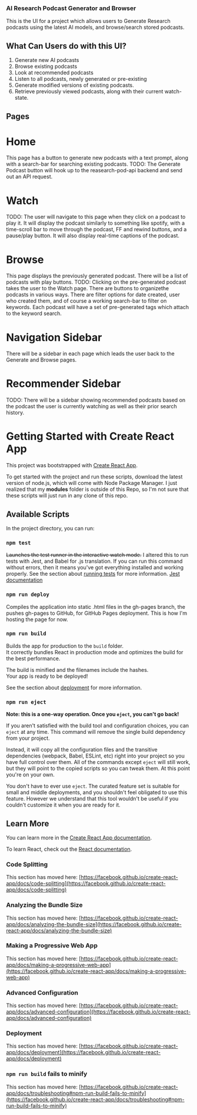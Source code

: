 ### AI Research Podcast Generator and Browser

This is the UI for a project which allows users to Generate Research podcasts using the latest AI models, and browse/search stored podcasts.

## What Can Users do with this UI?

1. Generate new AI podcasts
2. Browse existing podcasts
3. Look at recommended podcasts
4. Listen to all podcasts, newly generated or pre-existing
5. Generate modified versions of existing podcasts.
6. Retrieve previously viewed podcasts, along with their current watch-state.

## Pages

# Home
This page has a button to generate new podcasts with a text prompt, along with a search-bar for searching existing podcasts. 
TODO: The Generate Podcast button will hook up to the reasearch-pod-api backend and send out an API request.
# Watch
TODO: The user will navigate to this page when they click on a podcast to play it. It will display the podcast similarly to something like spotify, with a time-scroll bar to move through the podcast, FF and rewind buttons, and a pause/play button. It will also display real-time captions of the podcast.
# Browse
This page displays the previously generated podcast. There will be a list of podcasts with play buttons.
TODO: Clicking on the pre-generated podcast takes the user to the Watch page. There are buttons to organizethe podcasts in various ways. There are filter options for date created, user who created them, and of course a working search-bar to filter on keywords. Each podcast will have a set of pre-generated tags which attach to the keyword search.
# Navigation Sidebar
There will be a sidebar in each page which leads the user back to the Generate and Browse pages.
# Recommender Sidebar
TODO: There will be a sidebar showing recommended podcasts based on the podcast the user is currently watching as well as their prior search history.

# Getting Started with Create React App

This project was bootstrapped with [Create React App](https://github.com/facebook/create-react-app).

To get started with the project and run these scripts, download the latest version of node.js, which will come with Node Package Manager. I just realized that my __modules__ folder is outside of this Repo, so I'm not sure that these scripts will just run in any clone of this repo.

## Available Scripts

In the project directory, you can run:

### `npm test`

~~Launches the test runner in the interactive watch mode.~~
I altered this to run tests with Jest, and Babel for .js translation. If you can run this command without errors, then it means you've got everything installed and working properly.
See the section about [running tests](https://facebook.github.io/create-react-app/docs/running-tests) for more information.
[Jest documentation](https://jestjs.io/)

### `npm run deploy`

Compiles the application into static .html files in the gh-pages branch, the pushes gh-pages to GitHub, for GitHub Pages deployment. This is how I'm hosting the page for now.

### `npm run build`

Builds the app for production to the `build` folder.\
It correctly bundles React in production mode and optimizes the build for the best performance.

The build is minified and the filenames include the hashes.\
Your app is ready to be deployed!

See the section about [deployment](https://facebook.github.io/create-react-app/docs/deployment) for more information.

### `npm run eject`

**Note: this is a one-way operation. Once you `eject`, you can't go back!**

If you aren't satisfied with the build tool and configuration choices, you can `eject` at any time. This command will remove the single build dependency from your project.

Instead, it will copy all the configuration files and the transitive dependencies (webpack, Babel, ESLint, etc) right into your project so you have full control over them. All of the commands except `eject` will still work, but they will point to the copied scripts so you can tweak them. At this point you're on your own.

You don't have to ever use `eject`. The curated feature set is suitable for small and middle deployments, and you shouldn't feel obligated to use this feature. However we understand that this tool wouldn't be useful if you couldn't customize it when you are ready for it.

## Learn More

You can learn more in the [Create React App documentation](https://facebook.github.io/create-react-app/docs/getting-started).

To learn React, check out the [React documentation](https://reactjs.org/).

### Code Splitting

This section has moved here: [https://facebook.github.io/create-react-app/docs/code-splitting](https://facebook.github.io/create-react-app/docs/code-splitting)

### Analyzing the Bundle Size

This section has moved here: [https://facebook.github.io/create-react-app/docs/analyzing-the-bundle-size](https://facebook.github.io/create-react-app/docs/analyzing-the-bundle-size)

### Making a Progressive Web App

This section has moved here: [https://facebook.github.io/create-react-app/docs/making-a-progressive-web-app](https://facebook.github.io/create-react-app/docs/making-a-progressive-web-app)

### Advanced Configuration

This section has moved here: [https://facebook.github.io/create-react-app/docs/advanced-configuration](https://facebook.github.io/create-react-app/docs/advanced-configuration)

### Deployment

This section has moved here: [https://facebook.github.io/create-react-app/docs/deployment](https://facebook.github.io/create-react-app/docs/deployment)

### `npm run build` fails to minify

This section has moved here: [https://facebook.github.io/create-react-app/docs/troubleshooting#npm-run-build-fails-to-minify](https://facebook.github.io/create-react-app/docs/troubleshooting#npm-run-build-fails-to-minify)
